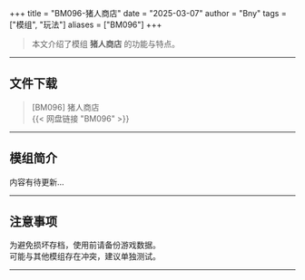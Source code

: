 +++
title = "BM096-猪人商店"
date = "2025-03-07"
author = "Bny"
tags = ["模组", "玩法"]
aliases = ["BM096"]
+++

> 本文介绍了模组 **猪人商店** 的功能与特点。

---

## 文件下载

> [BM096] 猪人商店  
{{< 网盘链接 "BM096" >}}  

---

## 模组简介

>  
内容有待更新...  

---

## 注意事项

>  
为避免损坏存档，使用前请备份游戏数据。  
可能与其他模组存在冲突，建议单独测试。  

---

